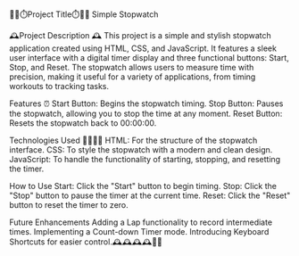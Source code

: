 🧑‍💻⏱️Project Title⏱️🧑‍💻
Simple Stopwatch

🕰️Project Description 🕰️
This project is a simple and stylish stopwatch application created using HTML, CSS, and JavaScript. It features a sleek user interface with a digital timer display and three functional buttons: Start, Stop, and Reset. 
The stopwatch allows users to measure time with precision, making it useful for a variety of applications, from timing workouts to tracking tasks.

Features ⏰
Start Button: Begins the stopwatch timing.
Stop Button: Pauses the stopwatch, allowing you to stop the time at any moment.
Reset Button: Resets the stopwatch back to 00:00:00.

Technologies Used 👩‍💻👩‍💻
HTML: For the structure of the stopwatch interface.
CSS: To style the stopwatch with a modern and clean design.
JavaScript: To handle the functionality of starting, stopping, and resetting the timer.

How to Use
Start: Click the "Start" button to begin timing.
Stop: Click the "Stop" button to pause the timer at the current time.
Reset: Click the "Reset" button to reset the timer to zero.

Future Enhancements 
Adding a Lap functionality to record intermediate times.
Implementing a Count-down Timer mode.
Introducing Keyboard Shortcuts for easier control.🕰️🕰️🕰️🕰️🧑‍💻
